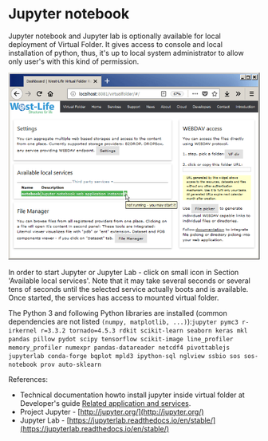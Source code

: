 # Jupyter notebook

Jupyter notebook and Jupyter lab is optionally available for local deployment of Virtual Folder. It gives access to console and local installation of python, thus, it's up to local system administrator to allow only user's with this kind of permission.

![](../../../.gitbook/assets/2018-09-07_13-26-18.gif)

In order to start Jupyter or Jupyter Lab - click on small icon in Section 'Available local services'. Note that it may take several seconds or several tens of seconds until the selected service actually boots and is available. Once started, the services has access to mounted virtual folder.

The Python 3 and following Python libraries are installed \(common dependencies are not listed `(numpy, matplotlib, ...)`\):`jupyter pymc3 r-irkernel r=3.3.2 tornado=4.5.3 rdkit scikit-learn seaborn keras mkl pandas pillow pydot scipy tensorflow scikit-image line_profiler memory_profiler numexpr pandas-datareader netcdf4 pivottablejs jupyterlab conda-forge bqplot mpld3 ipython-sql nglview ssbio sos sos-notebook prov auto-sklearn`

References: 

* Technical documentation howto install jupyter inside virtual folder at Developer's guide [Related application and services](../../developers-guide/related-application-and-services.md). 
* Project Jupyter - [http://jupyter.org/](http://jupyter.org/) 
* Jupyter Lab - [https://jupyterlab.readthedocs.io/en/stable/](https://jupyterlab.readthedocs.io/en/stable/)



